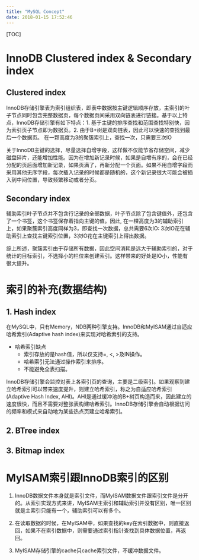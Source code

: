 ```yaml
---
title: "MySQL Concept"
date: 2018-01-15 17:52:46
---
```

[TOC]

# InnoDB Clustered index & Secondary index
## Clustered index
InnoDB存储引擎表为索引组织表，即表中数据按主键逻辑顺序存放，主索引的叶子节点同时包含完整数据页，每个数据页间采用双向链表进行链接。基于以上特点，InnoDB存储引擎有如下特点：1. 基于主键的排序查找和范围查找特别快，因为索引页子节点即为数据页。2. 由于B+树是双向链表，因此可以快速的查找到最后一个数据页。
在一颗高度为3的聚簇索引上，查找一次，只需要三次IO

关于InnoDB主键的选择，尽量选择自增字段，这样做不仅能节省存储空间，减少磁盘碎片，还能增加性能。因为在增加新记录时候，如果是自增有序的，会在已经分配的页后面增加新记录，如果页满了，再新分配一个页面。如果不用自增字段而采用其他无序字段，每次插入记录的时候都是随机的，这个新记录很大可能会被插入到中间位置，导致频繁移动或者分页。

## Secondary index
辅助索引叶子节点并不包含行记录的全部数据，叶子节点除了包含键值外，还包含了一个书签，这个书签保存着指向主键的值。因此, 在一棵高度为3的辅助索引上，如果聚簇索引高度同样为3，即查找一次数据，总共需要6次IO: 3次IO花在辅助索引上查找主键索引位置，3次IO花在主键索引上得出数据。

综上所述，聚簇索引由于存储所有数据，因此空间消耗是远大于辅助索引的，对于统计的目标索引，不选择小的栏位来创建索引。这样带来的好处是IO小，性能有很大提升。

# 索引的补充(数据结构)
## 1. Hash index
在MySQL中，只有Memory，NDB两种引擎支持。InnoDB和MyISAM通过自适应哈希索引(Adaptive hash index)来实现对哈希索引的支持。
* 哈希索引缺点
    - 索引存放的是hash值，所以仅支持=, <, >及IN操作。
    - 哈希索引无法通过操作索引来排序。
    - 不能避免全表扫描。

InnoDB存储引擎会监控对表上各索引页的查询，主要是二级索引。如果观察到建立哈希索引可以带来速度提升，则建立哈希索引，称之为自适应哈希索引(Adaptive Hash Index, AHI)。AHI是通过缓冲池的B+树页构造而来，因此建立的速度很快，而且不需要对整张表构建哈希索引。InnoDB存储引擎会自动根据访问的频率和模式来自动地为某些热点页建立哈希索引。
## 2. BTree index
## 3. Bitmap index



# MyISAM索引跟InnoDB索引的区别
1. InnoDB数据文件本身就是索引文件，而MyISAM数据文件跟索引文件是分开的。从索引实现方式来讲，MyISAM主索引和辅助索引并没有区别，唯一区别就是主索引只能有一个，辅助索引可以有多个。
2. 在读取数据的时候，在MyISAM中，如果查找的key在索引数据中，则直接返回，如果不在索引数据中，则需要通过索引指针查找到具体数据位置，再返回。

3. MyISAM存储引擎的cache只cache索引文件，不缓冲数据文件。


